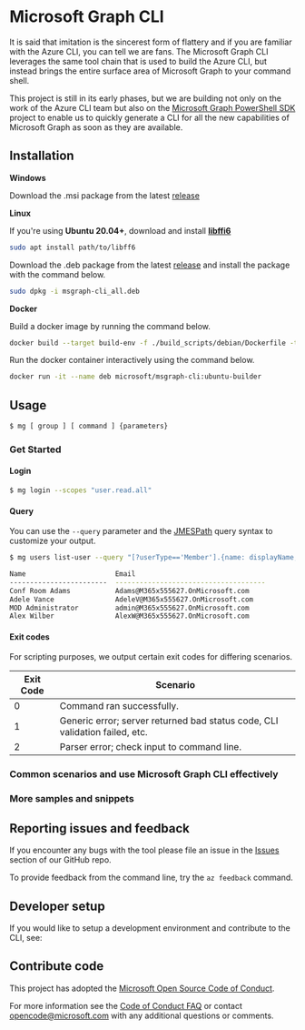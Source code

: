 # Microsoft Graph CLI

It is said that imitation is the sincerest form of flattery and if you are familiar with the Azure CLI, you can tell we are fans. The Microsoft Graph CLI leverages the same tool chain that is used to build the Azure CLI, but instead brings the entire surface area of Microsoft Graph to your command shell.

This project is still in its early phases, but we are building not only on the work of the Azure CLI team but also on the [Microsoft Graph PowerShell SDK](https://github.com/microsoftgraph/msgraph-sdk-powershell) project to enable us to quickly generate a CLI for all the new capabilities of Microsoft Graph as soon as they are available.

## Installation

**Windows**

Download the .msi package from the latest [release](https://github.com/microsoftgraph/msgraph-cli/releases)

**Linux**

If you're using **Ubuntu 20.04+**, download and install **[libffi6](http://mirrors.kernel.org/ubuntu/pool/main/libf/libffi/libffi6_3.2.1-8_amd64.deb)**

```bash
sudo apt install path/to/libff6
```

Download the .deb package from the latest [release](https://github.com/microsoftgraph/msgraph-cli/releases) and install the package with the command below.

``` bash
sudo dpkg -i msgraph-cli_all.deb
```

**Docker**

Build a docker image by running the command below.
```bash
docker build --target build-env -f ./build_scripts/debian/Dockerfile -t microsoft/msgraph-cli:ubuntu-builder .
```

Run the docker container interactively using the command below.
```bash
docker run -it --name deb microsoft/msgraph-cli:ubuntu-builder   
```

## Usage

```bash
$ mg [ group ] [ command ] {parameters}
```

### Get Started

#### Login
```bash
$ mg login --scopes "user.read.all"
```

#### Query

You can use the `--query` parameter and the [JMESPath](http://jmespath.org/) query syntax to customize your output.

```bash
$ mg users list-user --query "[?userType=='Member'].{name: displayName, email: mail}" --output table

Name                      Email
------------------------  -------------------------------------
Conf Room Adams           Adams@M365x555627.OnMicrosoft.com
Adele Vance               AdeleV@M365x555627.OnMicrosoft.com
MOD Administrator         admin@M365x555627.OnMicrosoft.com
Alex Wilber               AlexW@M365x555627.OnMicrosoft.com
```

#### Exit codes

For scripting purposes, we output certain exit codes for differing scenarios.

|Exit Code   |Scenario   |
|---|---|
|0  |Command ran successfully.   |
|1   |Generic error; server returned bad status code, CLI validation failed, etc.   |
|2   |Parser error; check input to command line.   |


### Common scenarios and use Microsoft Graph CLI effectively

### More samples and snippets

## Reporting issues and feedback

If you encounter any bugs with the tool please file an issue in the [Issues](https://github.com/microsoftgraph/graph-cli/issues) section of our GitHub repo.

To provide feedback from the command line, try the `az feedback` command.


## Developer setup

If you would like to setup a development environment and contribute to the CLI, see:


## Contribute code

This project has adopted the [Microsoft Open Source Code of Conduct](https://opensource.microsoft.com/codeofconduct/).

For more information see the [Code of Conduct FAQ](https://opensource.microsoft.com/codeofconduct/faq/) or contact [opencode@microsoft.com](mailto:opencode@microsoft.com) with any additional questions or comments.
